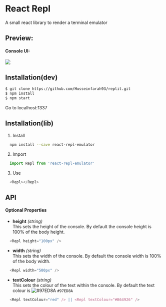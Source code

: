 # React Repl
A small react library to render a terminal emulator

## Preview: 
#### Console UI:
![](https://i.gyazo.com/a344bf8742f036451c9de653dd0bfee4.png)

## Installation(dev)
```bash
$ git clone https://github.com/Husseinfarah93/replit.git
$ npm install
$ npm start
```
Go to localhost:1337

## Installation(lib)
1. Install
```bash
  npm install --save react-repl-emulator
```
2. Import
```js
  import Repl from 'react-repl-emulator'
```
3. Use
```js
  <Repl></Repl>
```
## API
#### Optional Properties
- **height** *(string)*  
  This sets the height of the console. By default the console height is 100% of the body height. 
```js
  <Repl height="100px" />
```
- **width** *(string)*  
  This sets the width of the console. By default the console width is 100% of the body width. 
```js
  <Repl width="500px" />
```
- **textColour** *(string)*  
  This sets the colour of the text within the console. By default the text colour is ![#97ED8A](https://placehold.it/15/97ED8A/000000?text=+) `#97ED8A`
```js
  <Repl textColour="red" /> || <Repl textColour="#B64926" />
```




